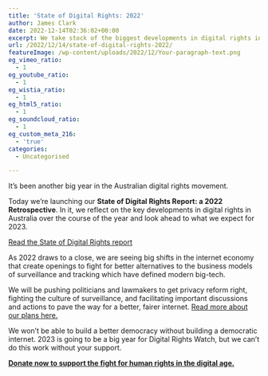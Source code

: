 ```yaml
---
title: 'State of Digital Rights: 2022'
author: James Clark
date: 2022-12-14T02:36:02+00:00
excerpt: We take stock of the biggest developments in digital rights in 2022
url: /2022/12/14/state-of-digital-rights-2022/
featureImage: /wp-content/uploads/2022/12/Your-paragraph-text.png
eg_vimeo_ratio:
  - 1
eg_youtube_ratio:
  - 1
eg_wistia_ratio:
  - 1
eg_html5_ratio:
  - 1
eg_soundcloud_ratio:
  - 1
eg_custom_meta_216:
  - 'true'
categories:
  - Uncategorised

---
```

It&#8217;s been another big year in the Australian digital rights movement.

Today we&#8217;re launching our **State of Digital Rights Report: a 2022 Retrospective**. In it, we reflect on the key developments in digital rights in Australia over the course of the year and look ahead to what we expect for 2023.

<div class="wp-block-buttons is-content-justification-center is-layout-flex wp-container-core-buttons-layout-6 wp-block-buttons-is-layout-flex">
  <div class="wp-block-button">
    <a class="wp-block-button__link wp-element-button" href="https://2022.digitalrightswatch.org.au" target="_blank" rel="noreferrer noopener">Read the State of Digital Rights report</a>
  </div>
</div>

As 2022 draws to a close, we are seeing big shifts in the internet economy that create openings to fight for better alternatives to the business models of surveillance and tracking which have defined modern big-tech.

We will be pushing politicians and lawmakers to get privacy reform right, fighting the culture of surveillance, and facilitating important discussions and actions to pave the way for a better, fairer internet. [Read more about our plans here.][1]

We won’t be able to build a better democracy without building a democratic internet. 2023 is going to be a big year for Digital Rights Watch, but we can’t do this work without your support.

**[Donate now to support the fight for human rights in the digital age.][2]**

 [1]: https://2022.digitalrightswatch.org.au/looking-ahead-to-2023.html
 [2]: https://donate.digitalrightswatch.org.au/